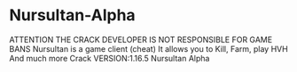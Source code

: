 # Nursultan-Alpha
ATTENTION THE CRACK DEVELOPER IS NOT RESPONSIBLE FOR GAME BANS  Nursultan is a game client (cheat) It allows you to Kill, Farm, play HVH And much more  Crack VERSION:1.16.5  Nursultan Alpha
